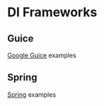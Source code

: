 # DI Frameworks

## Guice

[Google Guice](https://en.wikipedia.org/wiki/Google_Guice) examples

## Spring

[Spring](https://en.wikipedia.org/wiki/Spring_Framework) examples
